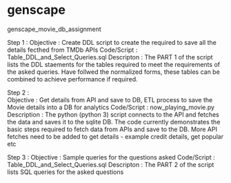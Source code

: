 # genscape
genscape_movie_db_assignment

Step 1 : 
Objective : Create DDL script to create the required to save all the details fecthed from TMDb APIs
Code/Script : Table_DDL_and_Select_Queries.sql
Descripton : The PART 1 of the script lists the DDL staements for the tables required to meet the requirements of the asked queries. 
Have follwed the normalized forms, these tables can be combined to achieve performance if required.


Step 2 :  
Objective : Get details from API and save to DB, ETL process to save the Movie details into a DB for analytics
Code/Script : now_playing_movie.py
Description : The python (python 3) script connects to the API and fetches the data and saves it to the sqlite DB.
The code currently demonstrates the basic steps required to fetch data from APIs and save to the DB.
More API fetches need to be added to get details - example credit details, get popular etc


Step 3 :
Objective : Sample queries for the questions asked
Code/Script : Table_DDL_and_Select_Queries.sql
Descripton : The PART 2 of the script lists SQL queries for the asked questions
